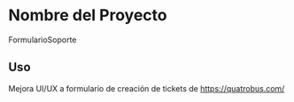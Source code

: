 # Nombre del Proyecto
FormularioSoporte

## Uso
Mejora UI/UX a formulario de creación de tickets de https://quatrobus.com/
